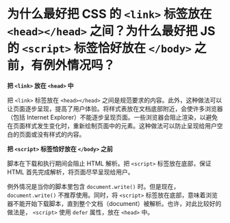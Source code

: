 # 为什么最好把 CSS 的 `<link>` 标签放在 `<head></head>` 之间？为什么最好把 JS 的 `<script>` 标签恰好放在 `</body>` 之前，有例外情况吗？

**把 `<link>` 放在 `<head>` 中**

把 `<link>` 标签放在 `<head></head>` 之间是规范要求的内容。此外，这种做法可以让页面逐步呈现，提高了用户体验。将样式表放在文档底部附近，会使许多浏览器（包括 Internet Explorer）不能逐步呈现页面。一些浏览器会阻止渲染，以避免在页面样式发生变化时，重新绘制页面中的元素。这种做法可以防止呈现给用户空白的页面或没有样式的内容。

**把 `<script>` 标签恰好放在 `</body>` 之前**

脚本在下载和执行期间会阻止 HTML 解析。把 `<script>` 标签放在底部，保证 HTML 首先完成解析，将页面尽早呈现给用户。

例外情况是当你的脚本里包含 `document.write()` 时。但是现在， `document.write()` 不推荐使用。同时，将 `<script>` 标签放在底部，意味着浏览器不能开始下载脚本，直到整个文档（document）被解析。也许，对此比较好的做法是， `<script>` 使用 `defer` 属性，放在 `<head>` 中。

